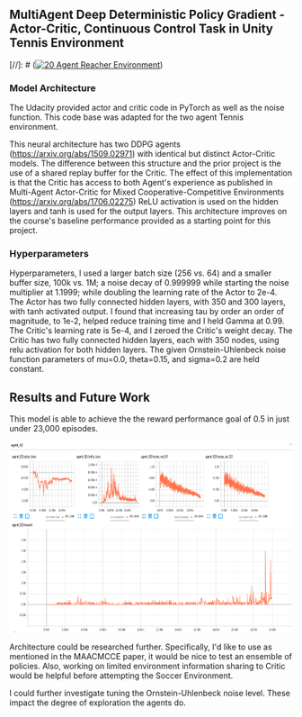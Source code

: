 ## MultiAgent Deep Deterministic Policy Gradient - Actor-Critic, Continuous Control Task in Unity Tennis Environment

[//]: # ([![20 Agent Reacher Environment](https://img.youtube.com/vi/ijF98-GBGqo/0.jpg)](https://www.youtube.com/watch?v=ijF98-GBGqo))

### Model Architecture


The Udacity provided actor and critic code in PyTorch as well as the noise function.  This code base was adapted for the two agent Tennis environment. 

This neural architecture has two DDPG agents (https://arxiv.org/abs/1509.02971) with identical but distinct Actor-Critic models.  The difference between this structure and the prior project is the use of a shared replay buffer for the Critic.  The effect of this implementation is that the Critic has access to both Agent's experience as published in 
Multi-Agent Actor-Critic for Mixed Cooperative-Competitive Environments (https://arxiv.org/abs/1706.02275)  ReLU activation is used on the hidden layers and tanh is used for the output layers. This architecture improves on the course's baseline performance provided as a starting point for this project.


### Hyperparameters
Hyperparameters, I used a larger batch size (256 vs. 64) and a smaller buffer size, 100k vs. 1M; a noise decay of 0.999999 while starting the noise multiplier at 1.1999; while doubling the learning rate of the Actor to  2e-4.   The Actor has two fully connected hidden layers, with 350 and 300 layers, with tanh activated output.  I found that increasing tau by order an order of magnitude, to 1e-2, helped reduce training time and I held Gamma at 0.99.  The Critic's learning rate is 5e-4, and I zeroed the Critic's weight decay.  The Critic has two fully connected hidden layers, each with 350 nodes, using relu activation for both hidden layers.   The given Ornstein-Uhlenbeck noise function parameters of mu=0.0, theta=0.15, and sigma=0.2 are held constant.

## Results and Future Work

This model is able to achieve the the reward performance goal of 0.5 in just under 23,000 episodes.

<img src="score_episode_num.png" width="510" height="340" />

Architecture could be researched further.  Specifically, I'd like to use as mentioned in the MAACMCCE paper, it would be nice to test an ensemble of policies.  Also, working on limited environment information sharing to Critic would be helpful before attempting the Soccer Environment.  

I could further investigate tuning the Ornstein-Uhlenbeck noise level.  These impact the degree of exploration the agents do.  
